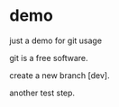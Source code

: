 # demo
just a demo for git usage

git is a free software.

create a new branch [dev].

another test step.